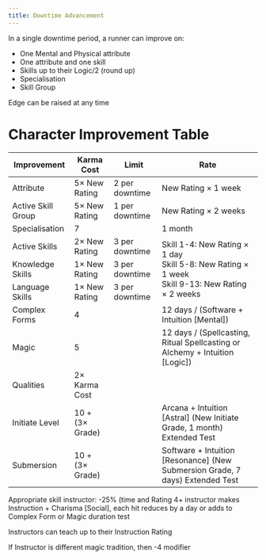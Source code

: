 ```yaml
---
title: Downtime Advancement
---
```


In a single downtime period, a runner can improve on:
- One Mental and Physical attribute
- One attribute and one skill
- Skills up to their Logic/2 (round up)
- Specialisation
- Skill Group

Edge can be raised at any time

# Character Improvement Table
<table>
<thead>
	<tr>
		<th>Improvement</th>
		<th>Karma Cost</th>
		<th>Limit</th>
		<th>Rate</th>
	</tr>
</thead>
<tbody>
	<tr>
		<td>Attribute</td>
		<td>5× New Rating</td>
		<td>2 per downtime</td>
		<td>New Rating × 1 week</td>
	</tr>
	<tr>
		<td>Active Skill Group</td>
		<td>5× New Rating</td>
		<td>1 per downtime</td>
		<td>New Rating × 2 weeks</td>
	</tr>
	<tr>
		<td>Specialisation</td>
		<td>7</td>
		<td></td>
		<td>1 month</td>
	</tr>
	<tr>
		<td>Active Skills</td>
		<td>2× New Rating</td>
		<td>3 per downtime</td>
		<td rowspan="3">Skill 1-4: New Rating × 1 day
			<br>Skill 5-8: New Rating × 1 week
			<br>Skill 9-13: New Rating × 2 weeks</td>
	</tr>
	<tr>
		<td>Knowledge Skills</td>
		<td>1× New Rating</td>
		<td>3 per downtime</td>
	</tr>
	<tr>
		<td>Language Skills</td>
		<td>1× New Rating</td>
		<td>3 per downtime</td>
	</tr>
	<tr>
		<td>Complex Forms</td>
		<td>4</td>
		<td></td>
		<td>12 days / (Software + Intuition [Mental])</td>
	</tr>
	<tr>
		<td>Magic</td>
		<td>5</td>
		<td></td>
		<td>12 days / (Spellcasting, Ritual Spellcasting or Alchemy + Intuition [Logic])</td>
	</tr>
	<tr>
		<td>Qualities</td>
		<td>2× Karma Cost</td>
		<td></td>
		<td></td>
	</tr>
	<tr>
		<td>Initiate Level</td>
		<td>10 + (3× Grade)</td>
		<td></td>
		<td>Arcana + Intuition [Astral] (New Initiate Grade, 1 month) Extended Test</td>
	</tr>
	<tr>
		<td>Submersion</td>
		<td>10 + (3× Grade)</td>
		<td></td>
		<td>Software + Intuition [Resonance] (New Submersion Grade, 7 days) Extended Test</td>
	</tr>
</tbody>
</table>


Appropriate skill instructor: -25% (time and Rating 4+ instructor makes Instruction + Charisma [Social], each hit reduces by a day or adds to Complex Form or Magic duration test

Instructors can teach up to their Instruction Rating

If Instructor is different magic tradition, then -4 modifier

